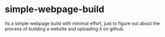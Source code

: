 # simple-webpage-build

Its a simple webpage build with minimal effort, just to figure out about the process of building a website and uploading it on github.

